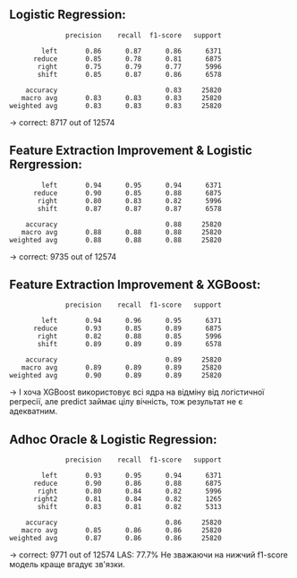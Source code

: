 ## Logistic Regression:

```
              precision    recall  f1-score   support

        left       0.86      0.87      0.86      6371
      reduce       0.85      0.78      0.81      6875
       right       0.75      0.79      0.77      5996
       shift       0.85      0.87      0.86      6578

    accuracy                           0.83     25820
   macro avg       0.83      0.83      0.83     25820
weighted avg       0.83      0.83      0.83     25820
```

-> correct: 8717 out of 12574

## Feature Extraction Improvement & Logistic Rergression:

```
        left       0.94      0.95      0.94      6371
      reduce       0.90      0.85      0.88      6875
       right       0.80      0.83      0.82      5996
       shift       0.87      0.87      0.87      6578

    accuracy                           0.88     25820
   macro avg       0.88      0.88      0.88     25820
weighted avg       0.88      0.88      0.88     25820
```

-> correct: 9735 out of 12574

## Feature Extraction Improvement & XGBoost:

```
              precision    recall  f1-score   support

        left       0.94      0.96      0.95      6371
      reduce       0.93      0.85      0.89      6875
       right       0.82      0.88      0.85      5996
       shift       0.89      0.89      0.89      6578

    accuracy                           0.89     25820
   macro avg       0.89      0.89      0.89     25820
weighted avg       0.90      0.89      0.89     25820
```

-> І хоча XGBoost використовує всі ядра на відміну від логістичної регресії, але predict займає цілу вічність, тож результат не є адекватним.

## Adhoc Oracle & Logistic Regression:

```
              precision    recall  f1-score   support

        left       0.93      0.95      0.94      6371
      reduce       0.90      0.86      0.88      6875
       right       0.80      0.84      0.82      5996
      right2       0.81      0.84      0.82      1265
       shift       0.83      0.81      0.82      5313

    accuracy                           0.86     25820
   macro avg       0.85      0.86      0.86     25820
weighted avg       0.87      0.86      0.86     25820

```

-> correct: 9771 out of 12574
LAS: 77.7%
Не зважаючи на нижчий f1-score модель краще вгадує зв'язки.
